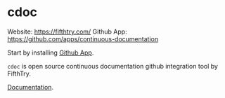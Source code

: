 
# cdoc

Website: https://fifthtry.com/
Github App: https://github.com/apps/continuous-documentation

Start by installing [Github App](https://github.com/apps/continuous-documentation).

`cdoc` is open source continuous documentation github integration tool by FifthTry.

[Documentation](https://fifthtry.com/cdoc/).
